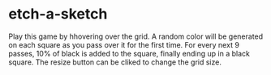 # etch-a-sketch

Play this game by hhovering over the grid. A random color will be generated on each square as you pass over it for the first time. For every next 9 passes, 10% of black is added to the square, finally ending up in a black square. The resize button can be cliked to change the grid size.
